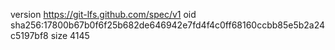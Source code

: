 version https://git-lfs.github.com/spec/v1
oid sha256:17800b67b0f6f25b682de646942e7fd4f4c0ff68160ccbb85e5b2a24c5197bf8
size 4145
